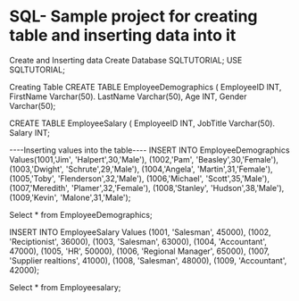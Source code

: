 # SQL- Sample project for creating table  and inserting data into it
Create and Inserting data
Create Database SQLTUTORIAL;
USE SQLTUTORIAL;

Creating Table
CREATE TABLE EmployeeDemographics
(
EmployeeID INT,
FirstName Varchar(50).
LastName Varchar(50),
Age INT,
Gender Varchar(50);

CREATE TABLE EmployeeSalary
(
EmployeeID INT,
JobTitle Varchar(50).
Salary INT;

----Inserting values into the table----
INSERT INTO EmployeeDemographics Values(1001,'Jim', 'Halpert',30,'Male'),
(1002,'Pam', 'Beasley',30,'Female'),
(1003,'Dwight', 'Schrute',29,'Male'),
(1004,'Angela', 'Martin',31,'Female'),
(1005,'Toby', 'Flenderson',32,'Male'),
(1006,'Michael', 'Scott',35,'Male'),
(1007,'Meredith', 'Plamer',32,'Female'),
(1008,'Stanley', 'Hudson',38,'Male'),
(1009,'Kevin', 'Malone',31,'Male');

Select * from EmployeeDemographics;

INSERT INTO EmployeeSalary Values (1001, 'Salesman', 45000),
(1002, 'Reciptionist', 36000),
(1003, 'Salesman', 63000),
(1004, 'Accountant', 47000),
(1005, 'HR', 50000),
(1006, 'Regional Manager', 65000),
(1007, 'Supplier realtions', 41000),
(1008, 'Salesman', 48000),
(1009, 'Accountant', 42000);

Select * from Employeesalary;


